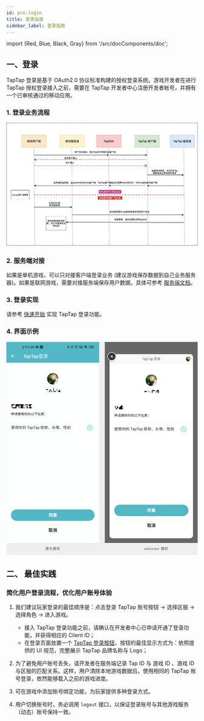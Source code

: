 ```yaml
---
id: pro-login
title: 登录指南
sidebar_label: 登录指南
---
```

import {Red, Blue, Black, Gray} from '/src/docComponents/doc';

## 一、登录
TapTap 登录是基于 OAuth2.0 协议标准构建的授权登录系统。游戏开发者在进行 TapTap 授权登录接入之前，需要在 TapTap 开发者中心注册开发者帐号，并拥有一个已审核通过的移动应用。

### 1. 登录业务流程
![](/img/tap_login.png)

### 2. 服务端对接
如果是单机游戏，可以只对接客户端登录业务 (建议游戏保存数据到自己业务服务器)。如果是联网游戏，需要对接服务端保存用户数据。具体可参考 [服务端文档](/sdk/api/service)。

### 3. 登录实现
请参考 [快速开始](/sdk/) 实现 TapTap 登录功能。  

### 4. 界面示例
![](/img/tap_taploginview.png)

<!-- ## 二、数据收集
如需开通，请联系我们的技术支持 QQ：3171097571 邮件：support@tapdb.com -->

## 二、 最佳实践

### 简化用户登录流程，优化用户账号体验

1.  我们建议玩家登录的最佳顺序是：点击登录 TapTap 账号按钮 → 选择区服 → 选择角色 → 进入游戏。
    - 接入 TapTap 登录功能之前，请确认在开发者中心已申请开通了登录功能，并获得相应的 Client ID；
    - 在登录页面放置一个 [TapTap 登录按钮](/res/TapTapLoginButton.zip)，按钮的最佳显示方式为：<Red>依照提供的 UI 规范，完整展示 TapTap 品牌名称与 Logo</Red>；

2. 为了避免用户账号丢失，请开发者在服务端记录 Tap ID 与 游戏 ID 、游戏 ID 与区服的匹配关系。这样，用户清除本地游戏数据后，使用相同的 TapTap 账号登录，依然能够载入之前的游戏进度。

3. 可在游戏中添加账号绑定功能，为玩家提供多种登录方式。

4. 用户切换账号时，务必调用 `logout` 接口，以保证登录账号与其他游戏服务（动态）账号保持一致。
